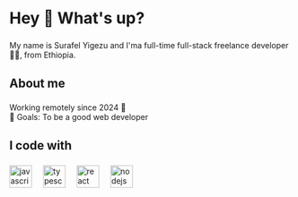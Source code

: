<h1 align="left">Hey 👋 What's up?</h1>

###

<p align="left">My name is Surafel Yigezu and I'ma full-time full-stack freelance developer 👨‍💻, from Ethiopia.</p>

###

<h2 align="left">About me</h2>

###

<p align="left">Working remotely since 2024 🚀<br>🎯 Goals: To be a good web developer<br>

###

<h2 align="left">I code with</h2>

###

<div align="left">
  <img src="https://cdn.jsdelivr.net/gh/devicons/devicon/icons/javascript/javascript-original.svg" height="40" alt="javascript logo"  />
  <img width="12" />
  <img src="https://cdn.jsdelivr.net/gh/devicons/devicon/icons/typescript/typescript-original.svg" height="40" alt="typescript logo"  />
  <img width="12" />
  <img src="https://cdn.jsdelivr.net/gh/devicons/devicon/icons/react/react-original.svg" height="40" alt="react logo"  />
  <img width="12" />
  <img src="https://cdn.jsdelivr.net/gh/devicons/devicon/icons/nodejs/nodejs-original.svg" height="40" alt="nodejs logo"  />
  <img width="12" />
 
  
</div>

###
